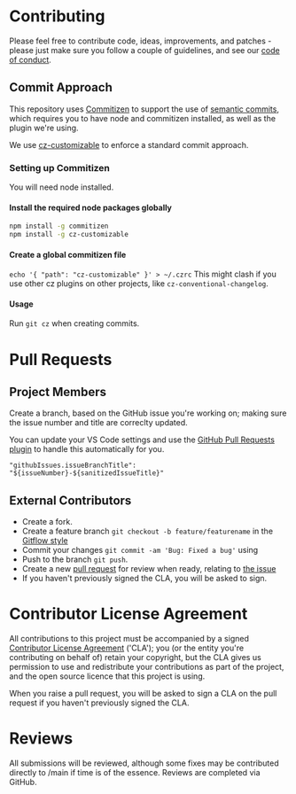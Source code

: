 # Contributing
Please feel free to contribute code, ideas, improvements, and patches - please just make sure you follow a couple of guidelines, and see our [code of conduct](CODE_OF_CONDUCT.md).
## Commit Approach
This repository uses [Commitizen](https://github.com/commitizen/cz-cli#making-your-repo-commitizen-friendly) to support the use of [semantic commits](https://nitayneeman.com/posts/understanding-semantic-commit-messages-using-git-and-angular/#common-types), which requires you to have node and commitizen installed, as well as the plugin we're using.

We use [cz-customizable](https://github.com/leoforfree/cz-customizable) to enforce a standard commit approach.
### Setting up Commitizen
You will need node installed.

#### Install the required node packages globally
```bash
npm install -g commitizen
npm install -g cz-customizable
```
#### Create a global commitizen file
`echo '{ "path": "cz-customizable" }' > ~/.czrc`
This might clash if you use other cz plugins on other projects, like `cz-conventional-changelog`.
#### Usage
Run `git cz` when creating commits.

# Pull Requests
## Project Members
Create a branch, based on the GitHub issue you're working on; making sure the issue number and title are correclty updated.

You can update your VS Code settings and use the [GitHub Pull Requests plugin](https://aka.ms/vscodepr-download) to handle this automatically for you.
```
"githubIssues.issueBranchTitle": "${issueNumber}-${sanitizedIssueTitle}"
```

## External Contributors
- Create a fork.
- Create a feature branch `git checkout -b feature/featurename` in the [Gitflow style](https://www.atlassian.com/git/tutorials/comparing-workflows/gitflow-workflow)
- Commit your changes `git commit -am 'Bug: Fixed a bug'` using
- Push to the branch `git push`.
- Create a new [pull request](https://docs.github.com/en/desktop/contributing-and-collaborating-using-github-desktop/creating-an-issue-or-pull-request) for review when ready, relating to [the issue](https://guides.github.com/features/issues/)
- If you haven't previously signed the CLA, you will be asked to sign.

# Contributor License Agreement
All contributions to this project must be accompanied by a signed [Contributor License Agreement](./docs/contributor-licence-agreement.md) ('CLA'); you (or the entity you're contributing on behalf of) retain your copyright, but the CLA gives us permission to use and redistribute your contributions as part of the project, and the open source licence that this project is using.

When you raise a pull request, you will be asked to sign a CLA on the pull request if you haven't previously signed the CLA.

# Reviews
All submissions will be reviewed, although some fixes may be contributed directly to /main if time is of the essence. Reviews are completed via GitHub.
